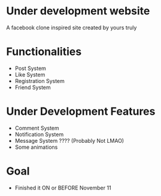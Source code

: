 # Under development website

A facebook clone inspired site created by yours truly

# Functionalities

- Post System
- Like System
- Registration System
- Friend System

# Under Development Features

- Comment System
- Notification System
- Message System ???? (Probably Not LMAO)
- Some animations

# Goal

- Finished it ON or BEFORE November 11
